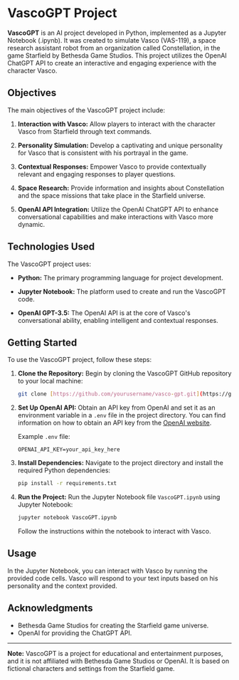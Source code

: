 # VascoGPT Project

**VascoGPT** is an AI project developed in Python, implemented as a Jupyter Notebook (.ipynb). It was created to simulate Vasco (VAS-119), a space research assistant robot from an organization called Constellation, in the game Starfield by Bethesda Game Studios. This project utilizes the OpenAI ChatGPT API to create an interactive and engaging experience with the character Vasco.

## Objectives

The main objectives of the VascoGPT project include:

1. **Interaction with Vasco:** Allow players to interact with the character Vasco from Starfield through text commands.

2. **Personality Simulation:** Develop a captivating and unique personality for Vasco that is consistent with his portrayal in the game.

3. **Contextual Responses:** Empower Vasco to provide contextually relevant and engaging responses to player questions.

4. **Space Research:** Provide information and insights about Constellation and the space missions that take place in the Starfield universe.

5. **OpenAI API Integration:** Utilize the OpenAI ChatGPT API to enhance conversational capabilities and make interactions with Vasco more dynamic.

## Technologies Used

The VascoGPT project uses:

- **Python:** The primary programming language for project development.

- **Jupyter Notebook:** The platform used to create and run the VascoGPT code.

- **OpenAI GPT-3.5:** The OpenAI API is at the core of Vasco's conversational ability, enabling intelligent and contextual responses.

## Getting Started

To use the VascoGPT project, follow these steps:

1. **Clone the Repository:** Begin by cloning the VascoGPT GitHub repository to your local machine:

    ```bash
    git clone [https://github.com/yourusername/vasco-gpt.git](https://github.com/eugabrielolegario/VascoGPT.git)
    ```

2. **Set Up OpenAI API:** Obtain an API key from OpenAI and set it as an environment variable in a `.env` file in the project directory. You can find information on how to obtain an API key from the [OpenAI website](https://beta.openai.com/).

    Example `.env` file:
    
    ```plaintext
    OPENAI_API_KEY=your_api_key_here
    ```

3. **Install Dependencies:** Navigate to the project directory and install the required Python dependencies:

    ```bash
    pip install -r requirements.txt
    ```

4. **Run the Project:** Run the Jupyter Notebook file `VascoGPT.ipynb` using Jupyter Notebook:

    ```bash
    jupyter notebook VascoGPT.ipynb
    ```

    Follow the instructions within the notebook to interact with Vasco.

## Usage

In the Jupyter Notebook, you can interact with Vasco by running the provided code cells. Vasco will respond to your text inputs based on his personality and the context provided.

## Acknowledgments

- Bethesda Game Studios for creating the Starfield game universe.
- OpenAI for providing the ChatGPT API.

---

**Note:** VascoGPT is a project for educational and entertainment purposes, and it is not affiliated with Bethesda Game Studios or OpenAI. It is based on fictional characters and settings from the Starfield game.

